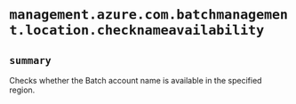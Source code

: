 # `management.azure.com.batchmanagement.location.checknameavailability`

## `summary`
Checks whether the Batch account name is available in the specified region.


